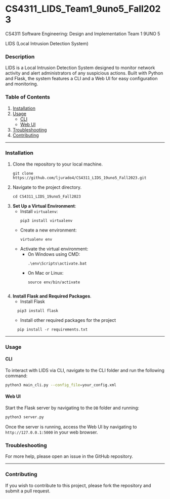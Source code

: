 # CS4311_LIDS_Team1_9uno5_Fall2023
CS4311 Software Engineering: Design and Implementation Team 1 9UNO 5

LIDS (Local Intrusion Detection System)

### Description

LIDS is a Local Intrusion Detection System designed to monitor network activity and alert administrators of any suspicious actions. Built with Python and Flask, the system features a CLI and a Web UI for easy configuration and monitoring.

### Table of Contents

1. [Installation](#installation)
2. [Usage](#usage)
    - [CLI](#cli)
    - [Web UI](#web-ui)
4. [Troubleshooting](#troubleshooting)
5. [Contributing](#contributing)

---

### Installation

1. Clone the repository to your local machine.
    ```
    git clone https://github.com/ljurado4/CS4311_LIDS_19uno5_Fall2023.git
    ```
2. Navigate to the project directory.
    ```
    cd CS4311_LIDS_19uno5_Fall2023
    ```
3. **Set Up a Virtual Environment**:
    * Install `virtualenv`:
      ```
      pip3 install virtualenv
      ```
    * Create a new environment:
      ```
      virtualenv env
      ```
    * Activate the virtual environment:
      - On Windows using CMD:
        ```
        .\env\Scripts\activate.bat
        ```
      - On Mac or Linux:
        ```
        source env/bin/activate
        ```
    ```
3. **Install Flask and Required Packages**.
    * Install Flask
    ```
      pip3 install flask
    ```
    * Install other required packages for the project
    ```
      pip install -r requirements.txt
    ```
---

### Usage

#### CLI

To interact with LIDS via CLI, navigate to the CLI folder and run the following command:

```bash
python3 main_cli.py --config_file=your_config.xml
```

#### Web UI

Start the Flask server by navigating to the `DB` folder and running:

```bash
python3 server.py
```

Once the server is running, access the Web UI by navigating to `http://127.0.0.1:5000` in your web browser.


### Troubleshooting

For more help, please open an issue in the GitHub repository.

---

### Contributing

If you wish to contribute to this project, please fork the repository and submit a pull request.


